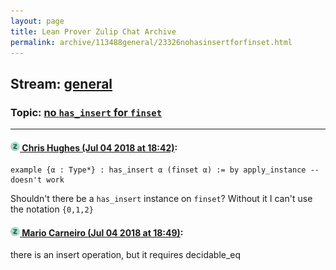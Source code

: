 ```yaml
---
layout: page
title: Lean Prover Zulip Chat Archive 
permalink: archive/113488general/23326nohasinsertforfinset.html
---
```


## Stream: [general](index.html)
### Topic: [no `has_insert` for `finset`](23326nohasinsertforfinset.html)

---

#### [![Click to go to Zulip](../../assets/img/zulip2.png) Chris Hughes (Jul 04 2018 at 18:42)](https://leanprover.zulipchat.com/#narrow/stream/113488-general/topic/no%20%60has_insert%60%20for%20%60finset%60/near/129094565):
```lean
example {α : Type*} : has_insert α (finset α) := by apply_instance -- doesn't work
```
Shouldn't there be a `has_insert` instance on `finset`? Without it I can't use the notation `{0,1,2}`

#### [![Click to go to Zulip](../../assets/img/zulip2.png) Mario Carneiro (Jul 04 2018 at 18:49)](https://leanprover.zulipchat.com/#narrow/stream/113488-general/topic/no%20%60has_insert%60%20for%20%60finset%60/near/129094776):
there is an insert operation, but it requires decidable_eq

